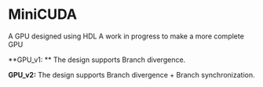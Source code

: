 # MiniCUDA
A GPU designed using HDL 
A work in progress to make a more complete GPU

**GPU_v1: ** The design supports Branch divergence.

**GPU_v2:**  The design supports Branch divergence + Branch synchronization.

